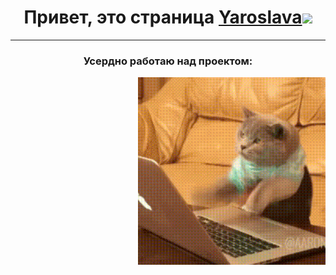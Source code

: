 <h1 align="center"> Привет, это страница <a href="https://netrodgen.github.io/cv">Yaroslava</a><img src="https://github.com/blackcater/blackcater/raw/main/images/Hi.gif" height="32"/></h1>

---

<h3 align="center">Усердно работаю над проектом:</h3>
 <img align="right" alt="GIF" src="https://github.com/NetrodgeN/NetrodgeN/blob/main/2GU.gif?raw=true"  height="300" />
<!-- <h4 align="center"> -->
<!--   <img src="https://i.gifer.com/2GU.gif" height="300px"/> -->
<!-- </h4> -->
